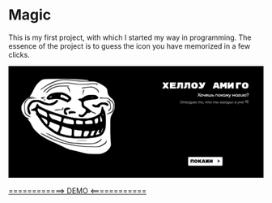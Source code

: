 # Magic

This is my first project, with which I started my way in programming. The essence of the project is to guess the icon you have memorized in a few clicks.

[![Product Name Screen Shot][product-screenshot]](https://example.com)

[============> DEMO <============](https://magic-mq2zqqtr5-denisoed.vercel.app/)


[product-screenshot]: https://raw.githubusercontent.com/denisoed/Magic/master/v2/public/preview.png
